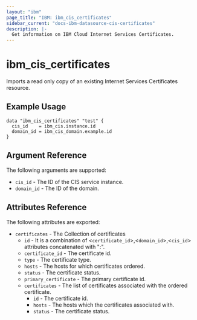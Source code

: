 ```yaml
---
layout: "ibm"
page_title: "IBM: ibm_cis_certificates"
sidebar_current: "docs-ibm-datasource-cis-certificates"
description: |-
  Get information on IBM Cloud Internet Services Certificates.
---
```


# ibm_cis_certificates

Imports a read only copy of an existing Internet Services Certificates resource.

## Example Usage

```hcl
data "ibm_cis_certificates" "test" {
  cis_id    = ibm_cis.instance.id
  domain_id = ibm_cis_domain.example.id
}
```

## Argument Reference

The following arguments are supported:

- `cis_id` - The ID of the CIS service instance.
- `domain_id` - The ID of the domain.

## Attributes Reference

The following attributes are exported:

- `certificates` - The Collection of certificates
  - `id` - It is a combination of <`certificate_id`>,<`domain_id`>,<`cis_id`> attributes concatenated with ":".
  - `certificate_id` - The certificate id.
  - `type` - The certificate type.
  - `hosts` - The hosts for which certificates ordered.
  - `status` - The certificate status.
  - `primary_certificate` - The primary certificate id.
  - `certificates` - The list of certificates associated with the ordered certificate.
    - `id` - The certificate id.
    - `hosts` - The hosts which the certificates associated with.
    - `status` - The certificate status.
